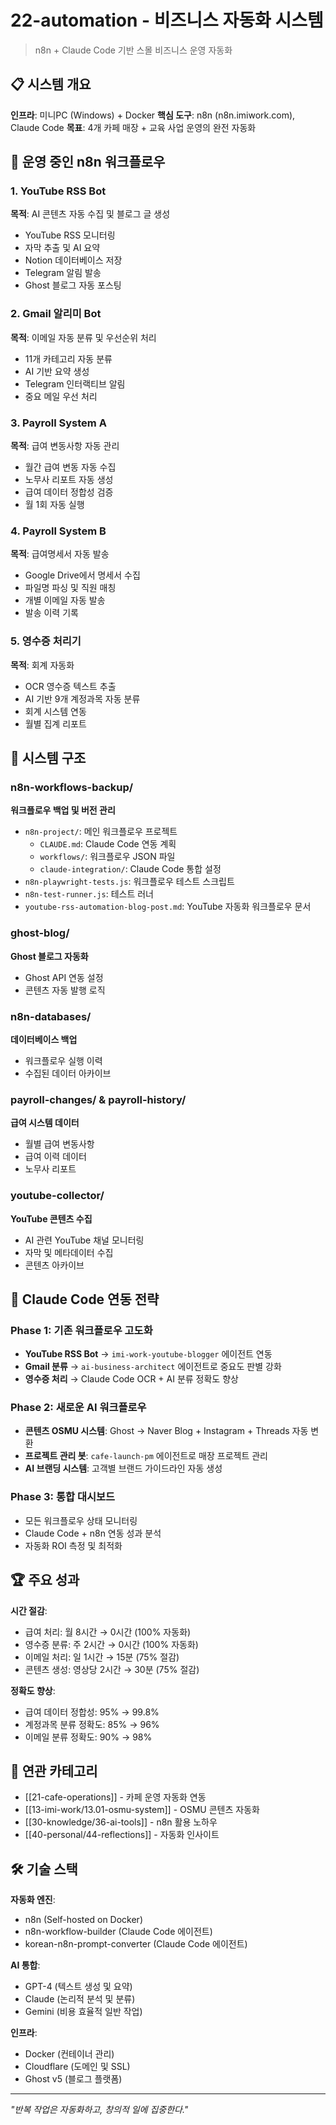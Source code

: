 # 22-automation - 비즈니스 자동화 시스템

> n8n + Claude Code 기반 스몰 비즈니스 운영 자동화

## 📋 시스템 개요

**인프라**: 미니PC (Windows) + Docker
**핵심 도구**: n8n (n8n.imiwork.com), Claude Code
**목표**: 4개 카페 매장 + 교육 사업 운영의 완전 자동화

## 🤖 운영 중인 n8n 워크플로우

### 1. YouTube RSS Bot
**목적**: AI 콘텐츠 자동 수집 및 블로그 글 생성
- YouTube RSS 모니터링
- 자막 추출 및 AI 요약
- Notion 데이터베이스 저장
- Telegram 알림 발송
- Ghost 블로그 자동 포스팅

### 2. Gmail 알리미 Bot
**목적**: 이메일 자동 분류 및 우선순위 처리
- 11개 카테고리 자동 분류
- AI 기반 요약 생성
- Telegram 인터랙티브 알림
- 중요 메일 우선 처리

### 3. Payroll System A
**목적**: 급여 변동사항 자동 관리
- 월간 급여 변동 자동 수집
- 노무사 리포트 자동 생성
- 급여 데이터 정합성 검증
- 월 1회 자동 실행

### 4. Payroll System B
**목적**: 급여명세서 자동 발송
- Google Drive에서 명세서 수집
- 파일명 파싱 및 직원 매칭
- 개별 이메일 자동 발송
- 발송 이력 기록

### 5. 영수증 처리기
**목적**: 회계 자동화
- OCR 영수증 텍스트 추출
- AI 기반 9개 계정과목 자동 분류
- 회계 시스템 연동
- 월별 집계 리포트

## 📁 시스템 구조

### n8n-workflows-backup/
**워크플로우 백업 및 버전 관리**
- `n8n-project/`: 메인 워크플로우 프로젝트
  - `CLAUDE.md`: Claude Code 연동 계획
  - `workflows/`: 워크플로우 JSON 파일
  - `claude-integration/`: Claude Code 통합 설정
- `n8n-playwright-tests.js`: 워크플로우 테스트 스크립트
- `n8n-test-runner.js`: 테스트 러너
- `youtube-rss-automation-blog-post.md`: YouTube 자동화 워크플로우 문서

### ghost-blog/
**Ghost 블로그 자동화**
- Ghost API 연동 설정
- 콘텐츠 자동 발행 로직

### n8n-databases/
**데이터베이스 백업**
- 워크플로우 실행 이력
- 수집된 데이터 아카이브

### payroll-changes/ & payroll-history/
**급여 시스템 데이터**
- 월별 급여 변동사항
- 급여 이력 데이터
- 노무사 리포트

### youtube-collector/
**YouTube 콘텐츠 수집**
- AI 관련 YouTube 채널 모니터링
- 자막 및 메타데이터 수집
- 콘텐츠 아카이브

## 🔄 Claude Code 연동 전략

### Phase 1: 기존 워크플로우 고도화
- **YouTube RSS Bot** → `imi-work-youtube-blogger` 에이전트 연동
- **Gmail 분류** → `ai-business-architect` 에이전트로 중요도 판별 강화
- **영수증 처리** → Claude Code OCR + AI 분류 정확도 향상

### Phase 2: 새로운 AI 워크플로우
- **콘텐츠 OSMU 시스템**: Ghost → Naver Blog + Instagram + Threads 자동 변환
- **프로젝트 관리 봇**: `cafe-launch-pm` 에이전트로 매장 프로젝트 관리
- **AI 브랜딩 시스템**: 고객별 브랜드 가이드라인 자동 생성

### Phase 3: 통합 대시보드
- 모든 워크플로우 상태 모니터링
- Claude Code + n8n 연동 성과 분석
- 자동화 ROI 측정 및 최적화

## 🏆 주요 성과

**시간 절감**:
- 급여 처리: 월 8시간 → 0시간 (100% 자동화)
- 영수증 분류: 주 2시간 → 0시간 (100% 자동화)
- 이메일 처리: 일 1시간 → 15분 (75% 절감)
- 콘텐츠 생성: 영상당 2시간 → 30분 (75% 절감)

**정확도 향상**:
- 급여 데이터 정합성: 95% → 99.8%
- 계정과목 분류 정확도: 85% → 96%
- 이메일 분류 정확도: 90% → 98%

## 🔗 연관 카테고리

- [[21-cafe-operations]] - 카페 운영 자동화 연동
- [[13-imi-work/13.01-osmu-system]] - OSMU 콘텐츠 자동화
- [[30-knowledge/36-ai-tools]] - n8n 활용 노하우
- [[40-personal/44-reflections]] - 자동화 인사이트

## 🛠 기술 스택

**자동화 엔진**:
- n8n (Self-hosted on Docker)
- n8n-workflow-builder (Claude Code 에이전트)
- korean-n8n-prompt-converter (Claude Code 에이전트)

**AI 통합**:
- GPT-4 (텍스트 생성 및 요약)
- Claude (논리적 분석 및 분류)
- Gemini (비용 효율적 일반 작업)

**인프라**:
- Docker (컨테이너 관리)
- Cloudflare (도메인 및 SSL)
- Ghost v5 (블로그 플랫폼)

---

*"반복 작업은 자동화하고, 창의적 일에 집중한다."*
